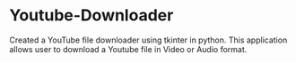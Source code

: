 # Youtube-Downloader
Created a YouTube file downloader using tkinter in python. This application allows user to download a Youtube file in Video or  Audio format.
